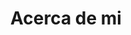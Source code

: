 ---
title: "Acerca de mi"
description: "Soy un apasionado desarrollador frontend con más de 2 años de experiencia y un sólido conocimiento de tecnologías como HTML, CSS, JavaScript, React, Redux Toolkit, Zustand, React Router, Tailwind CSS, Gulp, SASS, Firebase y GIT. Mi objetivo es crear experiencias web interactivas y dinámicas que sean funcionales y visualmente atractivas. Estoy abierto a oportunidades que me permitan crecer profesionalmente y aportar valor a un equipo de desarrollo web."
# descSkills: "Here are a few of technologies I've worked and been learning: "
---